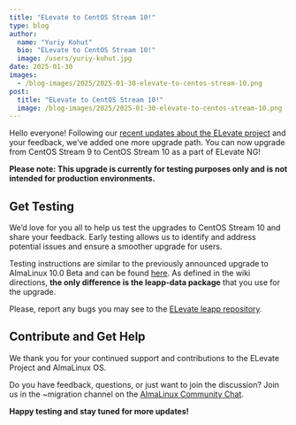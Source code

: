 ```yaml
---
title: "ELevate to CentOS Stream 10!"
type: blog
author:
  name: "Yuriy Kohut"
  bio: "ELevate to CentOS Stream 10!"
  image: /users/yuriy-kohut.jpg
date: 2025-01-30
images:
  - /blog-images/2025/2025-01-30-elevate-to-centos-stream-10.png
post:
  title: "ELevate to CentOS Stream 10!"
  image: /blog-images/2025/2025-01-30-elevate-to-centos-stream-10.png
---
```


Hello everyone! Following our [recent updates about the ELevate project](https://almalinux.org/blog/2025-01-14-elevate-updates/) and your feedback, we’ve added one more upgrade path. You can now upgrade from CentOS Stream 9 to CentOS Stream 10 as a part of ELevate NG!

**Please note: This upgrade is currently for testing purposes only and is not intended for production environments.**

## Get Testing

We’d love for you all to help us test the upgrades to CentOS Stream 10 and share your feedback. Early testing allows us to identify and address potential issues and ensure a smoother upgrade for users.

Testing instructions are similar to the previously announced upgrade to AlmaLinux 10.0 Beta and can be found [here](https://wiki.almalinux.org/elevate/ELevate-NG-testing-guide.html#upgrading-almalinux-9-to-almalinux-10). As defined in the wiki directions, **the only difference is the leapp-data package** that you use for the upgrade.

Please, report any bugs you may see to the [ELevate leapp repository](https://github.com/AlmaLinux/leapp-repository).

## Contribute and Get Help

We thank you for your continued support and contributions to the ELevate Project and AlmaLinux OS.

Do you have feedback, questions, or just want to join the discussion? Join us in the ~migration channel on the [AlmaLinux Community Chat](https://chat.almalinux.org/almalinux/channels/migration).

**Happy testing and stay tuned for more updates!**
